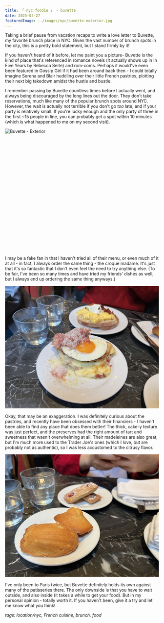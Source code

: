 ```yaml
---
title: 「 nyc foodie 」 - buvette
date: 2025-02-27
featuredImage: ../images/nyc/buvette-exterior.jpg
---
```


Taking a brief pause from vacation recaps to write a love letter to Buvette, my favorite brunch place in NYC. Given the vast number of brunch spots in the city, this is a pretty bold statement, but I stand firmly by it!

If you haven't heard of it before, let me paint you a picture- Buvette is the kind of place that's referenced in romance novels (it actually shows up in In Five Years by Rebecca Serle) and rom-coms. Perhaps it would've even been featured in Gossip Girl if it had been around back then - I could totally imagine Serena and Blair huddling over their little French pastries, plotting their next big takedown amidst the hustle and bustle. 

I remember passing by Buvette countless times before I actually went, and always being discouraged by the long lines out the door. They don't take reservations, much like many of the popular brunch spots around NYC. However, the wait is actually not terrible if you don't go _too_ late, and if your party is relatively small. If you're lucky enough and the only party of three in the first ~15 people in line, you can probably get a spot within 10 minutes (which is what happened to me on my second visit). 

<div>
    <img src="../images/nyc/buvette_exterior.jpg"
        alt="Buvette - Exterior"
        style="height: 400px; object-fit:cover;display:inline-block;"
    />
</div>

I may be a fake fan in that I haven't tried all of their menu, or even much of it at all - in fact, I always order the same thing - the croque madame. It's just that it's so fantastic that I don't even feel the need to try anything else. (To be fair, I've been so many times and have tried my friends' dishes as well, but I always end up ordering the same thing anyways.)

<div>
    <img src="../images/nyc/buvette-croque-madame.jpg"
        alt="Buvette - Croque Madame"
        style="height: 400px; object-fit:cover;display:inline-block;"
    />
</div>

Okay, that may be an exaggeration. I was definitely curious about the pastries, and recently have been obsessed with their financiers - I haven't been able to find any place that does them better! The thick, cake-y texture was just perfect, and the preserves had the right amount of tart and sweetness that wasn't overwhelming at all. Their madeleines are also great, but I'm much more used to the Trader Joe's ones (which I love, but are probably not as authentic), so I was less accustomed to the citrusy flavor. 

<div>
    <img src="../images/nyc/buvette-pastries.jpg"
        alt="Buvette - Pastries"
        style="height: 400px; object-fit:cover;display:inline-block;"
    />
</div>

I've only been to Paris twice, but Buvette definitely holds its own against many of the patisseries there. The only downside is that you have to wait outside, and also inside (it takes a while to get your food). But in my personal opinion - totally worth it. If you haven't been, give it a try and let me know what you think!

_tags: location/nyc, French cuisine, brunch, food_










